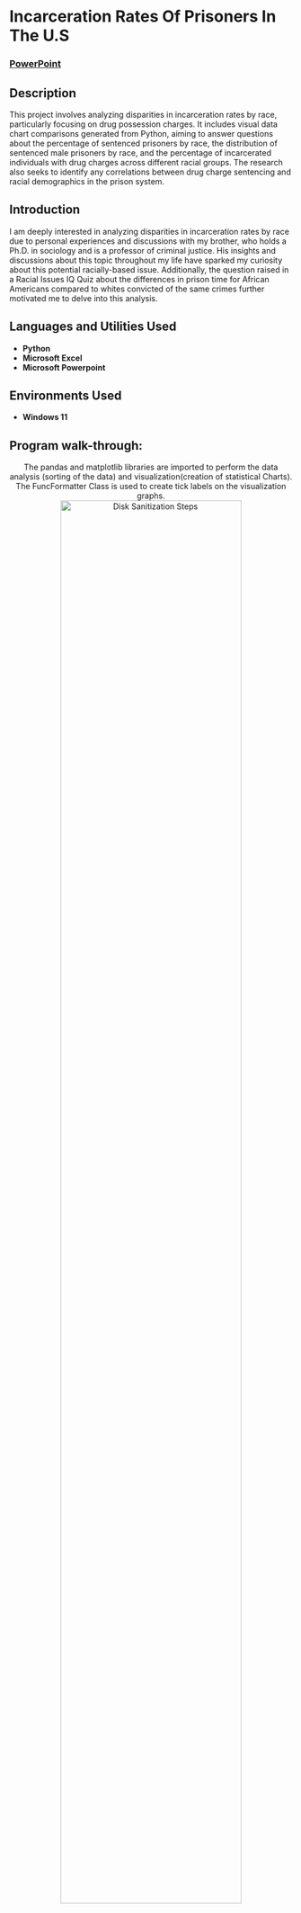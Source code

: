 <h1>Incarceration Rates Of Prisoners In The U.S</h1>

 ### [PowerPoint](https://github.com/Jalen-A/Incarceration-Rates-Of-Prisoners-In-The-U.S/blob/main/Incarceration%20Rates.pptx)

<h2>Description</h2>
This project involves analyzing disparities in incarceration rates by race, particularly focusing on drug possession charges. It includes visual data chart comparisons generated from Python, aiming to answer questions about the percentage of sentenced prisoners by race, the distribution of sentenced male prisoners by race, and the percentage of incarcerated individuals with drug charges across different racial groups. The research also seeks to identify any correlations between drug charge sentencing and racial demographics in the prison system.
<br />

<h2>Introduction</h2>
I am deeply interested in analyzing disparities in incarceration rates by race due to personal experiences and discussions with my brother, who holds a Ph.D. in sociology and is a professor of criminal justice. His insights and discussions about this topic throughout my life have sparked my curiosity about this potential racially-based issue. Additionally, the question raised in a Racial Issues IQ Quiz about the differences in prison time for African Americans compared to whites convicted of the same crimes further motivated me to delve into this analysis.
<br />

<h2>Languages and Utilities Used</h2>

- <b>Python</b> 
- <b>Microsoft Excel</b>
- <b>Microsoft Powerpoint</b>

<h2>Environments Used </h2>

- <b>Windows 11</b> 

<h2>Program walk-through:</h2>

<p align="center">
The pandas and matplotlib libraries are imported to perform the data analysis (sorting of the data) and visualization(creation of  statistical Charts). The FuncFormatter Class is used to create tick labels on the visualization graphs. <br/>
<img src="https://imgur.com/btpnrwX.png" height="80%" width="80%" alt="Disk Sanitization Steps"/>
<br />
<br />
The data is read in from the .csv file which contains the population of sentenced prisoners by race separated in columns from 2011-2021. Percents are taken from these columns and used to create a data frame which is then used to create a pivot table <br/>
<img src="https://imgur.com/fVPsG50.png" height="80%" width="80%" alt="Disk Sanitization Steps"/>
<br />
<br />
The pivot table is then set to a bar graph and the specific changes to the graph are recorded here as well. <br/>
<img src="https://imgur.com/xqos0CT.png" height="80%" width="80%" alt="Disk Sanitization Steps"/>
<br />
<br />
The same was done in the second program for the second data chart visualization. However, the columns of data are Black, White, and Hispanic representing the different race populations charged with drug possession from 2014-2019  <br/>
<img src="https://imgur.com/o0kJPRr.png" height="80%" width="80%" alt="Disk Sanitization Steps"/>
<br />
<br />
</p>

<!--
 ```diff
- text in red
+ text in green
! text in orange
# text in gray
@@ text in purple (and bold)@@
```
--!>
